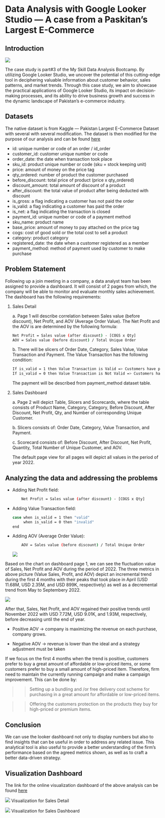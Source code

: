 # Data Analysis with Google Looker Studio — A case from a Paskitan’s Largest E-Commerce

## Introduction
![](Looker.png)

The case study is part#3 of the My Skill Data Analysis Bootcamp. By utilizing Google Looker Studio, we uncover the potential of this cutting-edge tool in deciphering valuable information about customer behavior, sales patterns, and market trends. Through this case study, we aim to showcase the practical applications of Google Looker Studio, its impact on decision-making processes, and its ability to drive business growth and success in the dynamic landscape of Pakistan’s e-commerce industry.

## Datasets
The native dataset is from Kaggle — Pakistan Largest E-Commerce Dataset with several with several modification. The dataset is then modified for the purpose of our analysis and can be found [here](https://docs.google.com/spreadsheets/d/1NCPbRu42OYhEFii2jDErNYPVkeXDIdFj_Z7F13Wwj-M/edit?usp=share_link)
- id: unique number or code of an order / id_order
- customer_id: customer unique number or code
- order_date: the date when transaction took place
- sku_id: product unique number or code (sku = stock keeping unit)
- price: amount of money on the price tag
- qty_ordered: number of product the customer purchased
- before_discount: total price of product (price x qty_ordered)
- discount_amount: total amount of discount of a product
- after_discount: the total value of product after being deducted with discount
- is_gross: a flag indicating a customer has not paid the order
- is_valid: a flag indicating a customer has paid the order
- is_net: a flag indicating the transaction is closed
- payment_id: unique number or code of a payment method
- sku_name: product name
- base_price: amount of money to pay attached on the price tag
- cogs: cost of good sold or the total cost to sell a product
- category: product category
- registered_date: the date when a customer registered as a member
- payment_method: method of payment used by customer to make purchase

## Problem Statement
Following up a join meeting in a company, a data analyst team has been assigned to provide a dashboard. It will consist of 2 pages from which, the company will be able to monitor and evaluate monthly sales achievement. The dashboard has the following requirements:
1. Sales Detail

   a. Page 1 will describe correlation between Sales value (before discount), Net Profit, and AOV (Average Order Value). The Net Profit and the AOV is are determined by the following formula:
      ```sh
      Net Profit = Sales value (after discount) - [COGS x Qty]
      AOV = Sales value (before discount) / Total Unique Order
      ```
      
   b. There will be slicers of Order Date, Category, Sales Value, Value Transaction and Payment. The Value Transaction has the following condition:
      ```sh
      If is_valid = 1 then Value Transaction is Valid => Customers have paid
      If is_valid = 0 then Value Transaction is Not Valid => Customers have not paid
      ```

   The payment will be described from payment_method dataset table.
3. Sales Dashboard

   a. Page 2 will depict Table, Slicers and Scorecards, where the table consists of Product Name, Category, Category, Before Discount, After Discount, Net Profit, Qty, and Number of corresponding Unique Customer.

   b. Slicers consists of: Order Date, Category, Value Transaction, and Payment.

   c. Scorecard consists of: Before Discount, After Discount, Net Profit, Quantity, Total Number of Unique Customer, and AOV.

   The default page view for all pages will depict all values in the period of year 2022.

## Analyzing the data and addressing the problems
- Adding Net Profit field:
  ```sh
      Net Profit = Sales value (after discount) - [COGS x Qty]
  ```
  
  
- Adding Value Transaction field:
  ```sh
  case when is_valid = 1 then "valid"
       when is_valid = 0 then "invalid"
  end
  ```
  
- Adding AOV (Average Order Value):
  ```sh
      AOV = Sales value (before discount) / Total Unique Order
  ```

  ![](Jan2Apr.png)
  
Based on the chart on dashboard page 1, we can see the fluctuation value of Sales, Net Profit and AOV during the period of 2022. The three metrics in above picture (Value Sales, Profit, and AOV) depict an incremental trend during the first 4 months with their peaks that took place in April (USD 11.68M, USD 2.35M, and USD 899K, respectively) as well as a decremental trend from May to Septembery 2022. 

  ![](May2Dec.png)

After that, Sales, Net Profit, and AOV regained their positive trends until November 2022 with USD 7.72M, USD 9.01K, and 1.93M, respectively, before decreasing until the end of year.

- Positive AOV → company is maximizing the revenue on each purchase, company grows.

- Negative AOV → revenue is lower than the ideal and a strategy adjustment must be taken

If we focus on the first 4 months when the trend is positive, customers prefer to buy a great amount of affordable or low-priced items, or some customers prefer to buy a small amount of high-priced item. Therefore, firm need to maintain the currently running campaign and make a campaign improvement. This can be done by:

>> Setting up a bundling and /or free delivery cost scheme for purchasing in a great amount for affordable or low-priced items.

>> Offering the customers protection on the products they buy for high-priced or premium items.

## Conclusion
We can use the looker dashboard not only to display numbers but also to find insights that can be useful in order to address any related issue. This analytical tool is also useful to provide a better understanding of the firm’s performance based on the agreed metrics shown, as well as to craft a better data-driven strategy.

## Visualization Dashboard
The link for the online visualization dashboard of the above analysis can be found [here](https://lookerstudio.google.com/reporting/6d1e538c-2b0d-487b-bc9b-f7b4dd6eebd4)


 ![](Viz1.png)
 Visualization for Sales Detail


 ![](Viz2.png)
 Visualization for Sales Dashboard
